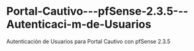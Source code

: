 # Portal-Cautivo---pfSense-2.3.5---Autenticaci-m-de-Usuarios
Autenticación de Usuarios para Portal Cautivo con pfSense 2.3.5 
